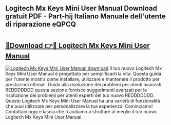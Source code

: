 ## Logitech Mx Keys Mini User Manual Download gratuit PDF - Part-hij Italiano Manuale dell'utente di riparazione eQPCQ

# <h2><a href="http://df9nztx.blite.top/?on=Logitech+Mx+Keys+Mini+User+Manual">🔗Download 👉🔴 Logitech Mx Keys Mini User Manual</a></h2>

[![Logitech Mx Keys Mini User Manual download](https://i.imgur.com/lujVjoI.png)](http://df9nztx.blite.top/?on=Logitech+Mx+Keys+Mini+User+Manual)
Il tuo nuovo Logitech Mx Keys Mini User Manual è progettato per semplificarti la vita. Questa guida per l'utente mostra come installare, utilizzare e mantenere il prodotto per prestazioni ottimali. Guida alla risoluzione dei problemi per utenti avanzati REDDDDDDD questa sezione fornisce suggerimenti avanzati per la risoluzione dei problemi per utenti esperti del tuo nuovo REDDDDDDD. Questo Logitech Mx Keys Mini User Manual ha una varietà di funzionalità che puoi utilizzare per personalizzare la tua esperienza. Cominciamo! Contattaci oggi e lascia che ti aiutiamo a sfruttare al meglio il tuo nuovo Logitech Mx Keys Mini User Manual.

